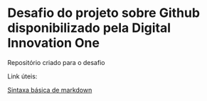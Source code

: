 # Desafio do projeto sobre Github disponibilizado pela Digital Innovation One
Repositório criado para o desafio

Link úteis:

[Sintaxa básica de markdown](https://www.markdownguide.org/getting-started/)
